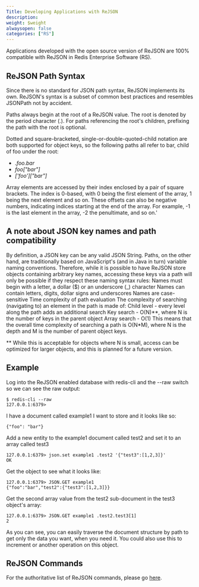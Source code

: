 ```yaml
---
Title: Developing Applications with ReJSON
description: 
weight: $weight
alwaysopen: false
categories: ["RS"]
---
```

Applications developed with the open source version of ReJSON are 100%
compatible with ReJSON in Redis Enterprise Software (RS).

## ReJSON Path Syntax

Since there is no standard for JSON path syntax, ReJSON implements its
own. ReJSON's syntax is a subset of common best practices and resembles
JSONPath not by accident.

Paths always begin at the root of a ReJSON value. The root is denoted by
the period character (.). For paths referencing the root's children,
prefixing the path with the root is optional.

Dotted and square-bracketed, single-or-double-quoted-child notation are
both supported for object keys, so the following paths all refer to bar,
child of foo under the root:

- *.foo.bar*
- *foo\["bar"\]*
- *\['foo'\]\["bar"\]*

Array elements are accessed by their index enclosed by a pair of square
brackets. The index is 0-based, with 0 being the first element of the
array, 1 being the next element and so on. These offsets can also be
negative numbers, indicating indices starting at the end of the array.
For example, -1 is the last element in the array, -2 the penultimate,
and so on.'

## A note about JSON key names and path compatibility

By definition, a JSON key can be any valid JSON String. Paths, on the
other hand, are traditionally based on JavaScript's (and in Java in
turn) variable naming conventions. Therefore, while it is possible to
have ReJSON store objects containing arbitrary key names, accessing
these keys via a path will only be possible if they respect these naming
syntax rules:
Names must begin with a letter, a dollar ($) or an underscore (_)
character
Names can contain letters, digits, dollar signs and underscores
Names are case-sensitive
Time complexity of path evaluation
The complexity of searching (navigating to) an element in the path is
made of:
Child level - every level along the path adds an additional search
Key search - O(N)\*\*, where N is the number of keys in the parent
object
Array search - O(1)
This means that the overall time complexity of searching a path is
O(N\*M), where N is the depth and M is the number of parent object keys.

\*\* While this is acceptable for objects where N is small, access can
be optimized for larger objects, and this is planned for a future
version.

## Example

Log into the ReJSON enabled database with redis-cli and the --raw switch
so we can see the raw output:

```src
$ redis-cli --raw
127.0.0.1:6379>
```

I have a document called example1 I want to store and it looks like so:

```src
{"foo": "bar"}
```

Add a new entity to the example1 document called test2 and set it to an
array called test3

```src
127.0.0.1:6379> json.set example1 .test2 '{"test3":[1,2,3]}'
OK
```

Get the object to see what it looks like:

```src
127.0.0.1:6379> JSON.GET example1
{"foo":"bar","test2":{"test3":[1,2,3]}}
```

Get the second array value from the test2 sub-document in the test3
object's array:

```src
127.0.0.1:6379> JSON.GET example1 .test2.test3[1]
2
```

As you can see, you can easily traverse the document structure by path
to get only the data you want, when you need it. You could also use this
to increment or another operation on this object.

## ReJSON Commands

For the authoritative list of ReJSON commands, please go
[here](http://rejson.io/).
